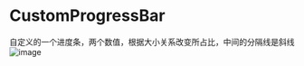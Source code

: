 # CustomProgressBar
自定义的一个进度条，两个数值，根据大小关系改变所占比，中间的分隔线是斜线
![image](http://github.com/chen6665758/CustomProgressBar/pic.png)
